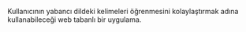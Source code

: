 Kullanıcının yabancı dildeki kelimeleri öğrenmesini kolaylaştırmak adına kullanabileceği web tabanlı bir uygulama.
